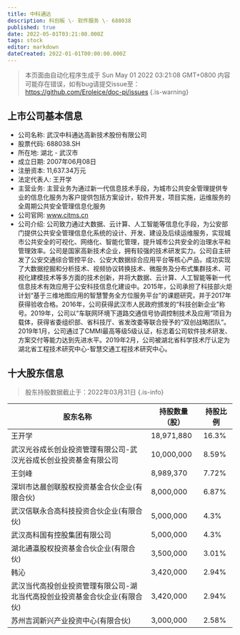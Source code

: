 ```yaml
---
title: 中科通达
description: 科创板 \- 软件服务 \- 688038
published: true
date: 2022-05-01T03:21:08.000Z
tags: stock
editor: markdown
dateCreated: 2022-01-01T00:00:00.000Z
---
```


> 本页面由自动化程序生成于 Sun May 01 2022 03:21:08 GMT+0800
> 内容可能存在错误，如有bug请提交issue至：https://github.com/Eroleice/doc-pi/issues
{.is-warning}

## 上市公司基本信息
- 公司名称: 武汉中科通达高新技术股份有限公司
- 股票代码: 688038.SH
- 所在地: 湖北 - 武汉市
- 成立日期: 2007年06月08日
- 注册资本: 11,637.34万元
- 法定代表人: 王开学
- 主营业务: 主营业务为通过新一代信息技术手段，为城市公共安全管理提供专业的信息化服务为客户提供包括方案设计，软件开发，项目实施，运维服务的全周期公共安全管理信息化服务
- 公司官网: www.citms.cn
- 公司介绍: 公司致力通过大数据、云计算、人工智能等信息化手段，为公安部门提供公共安全管理信息化系统的设计、开发、建设及后续运维服务，实现城市公共安全的可视化、网络化、智能化管理，提升城市公共安全的治理水平和管理效率。公司是国家高新技术企业，拥有较强的技术研发实力。公司自主研发了公安交通综合管控平台、公安大数据综合应用平台等核心产品，成功实现了大数据挖掘和分析技术、视频协议转换技术、微服务及分布式集群技术、可视化建模技术等多方面的技术创新，并将大数据、云计算、人工智能等新一代信息技术有效应用于公安科技信息化建设中。2015年，公司承担了科技部火炬计划“基于三维地图应用的智慧警务全方位服务平台”的课题研究，并于2017年获得验收合格。2016年，公司获得武汉市人民政府颁发的“科技创新企业”称号。2019年，公司以“车联网环境下道路交通信号协调控制技术及应用”项目为载体，获得省委组织部、省科技厅、省发改委等联合授予的“双创战略团队”。2019年1月，公司通过了CMMI最高等级5级认证，标志着公司软件技术研发、方案交付等能力达到先进水平。2019年2月，公司被湖北省科学技术厅认定为湖北省工程技术研究中心-智慧交通工程技术研究中心。


## 十大股东信息
> 股东持股数据截止于：2022年03月31日
{.is-info}

| 股东名称 | 持股数量（股） | 持股比例 |
| --- | --- | --- |
| 王开学 | 18,971,880 | 16.3% |
| 武汉光谷成长创业投资管理有限公司-武汉光谷成长创业投资基金有限公司 | 10,000,000 | 8.59% |
| 王剑峰 | 8,989,370 | 7.72% |
| 深圳市达晨创联股权投资基金合伙企业(有限合伙) | 8,000,000 | 6.87% |
| 武汉信联永合高科技投资合伙企业(有限合伙) | 5,000,000 | 4.3% |
| 武汉高科国有控股集团有限公司 | 5,000,000 | 4.3% |
| 湖北通瀛股权投资基金合伙企业(有限合伙) | 3,500,000 | 3.01% |
| 韩沁 | 3,420,000 | 2.94% |
| 武汉当代高投创业投资管理有限公司-湖北当代高投创业投资基金合伙企业(有限合伙) | 3,420,000 | 2.94% |
| 苏州吉润新兴产业投资中心(有限合伙) | 3,000,000 | 2.58% |




